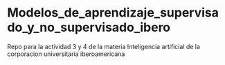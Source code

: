 # Modelos_de_aprendizaje_supervisado_y_no_supervisado_ibero
Repo para la actividad 3 y 4 de la materia Inteligencia artificial de la corporacion universitaria iberoamericana
